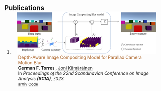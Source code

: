 <h2 id="publications" style="margin: 2px 0px -15px;">Publications</h2>

<div class="publications">
<ol class="bibliography">

<li>
<div class="pub-row">

  <div class="col-sm-3 abbr" style="position: relative;padding-right: 15px;padding-left: 15px;">
    <img src="assets/img/ParallaxICB_2023.png" class="teaser img-fluid z-depth-1">
    <!-- <abbr class="badge">CVPR</abbr> -->
  </div>

  <div class="col-sm-9" style="position: relative;padding-right: 15px;padding-left: 20px;">
    <div class="title">
    <span style="color: #ad662b;">Depth-Aware Image Compositing Model for Parallax Camera Motion Blur</span>
    </div>
    <div class="author">
    <strong>German F. Torres</strong>
    ,
    <a href="https://scholar.google.com/citations?user=r6Y4nacAAAAJ&hl=en">Joni Kämäräinen</a>
    </div>
    <div class="periodical"> In <em>Proceedings of the 22nd Scandinavian Conference on Image Analysis <strong>(SCIA)</strong>, 2023.</em></div>
    <div class="links">
      <a href="https://arxiv.org/abs/2303.09334" class="btn btn-sm z-depth-0" role="button" target="_blank" style="font-size:12px;">arXiv</a>
      <a href="https://github.com/germanftv/ParallaxICB" class="btn btn-sm z-depth-0" role="button" target="_blank" style="font-size:12px;">Code</a>
      <!-- <a href="" class="btn btn-sm z-depth-0" role="button" target="_blank" style="font-size:12px;">Project Page</a> -->
      <!-- <a href="https://dblp.uni-trier.de/rec/conf/cvpr/LiuSLSS20.html?view=bibtex" class="btn btn-sm z-depth-0" role="button" target="_blank" style="font-size:12px;">BibTex</a> -->
      <!-- <strong><i style="color:#e74d3c">Oral Presentation</i></strong> -->
    </div>
  </div>
</div>
</li>
  
<br>

</ol>
</div>
